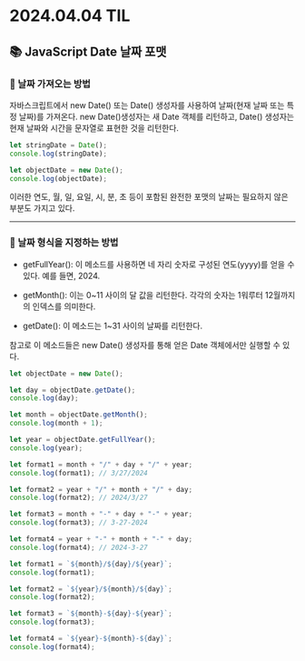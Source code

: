 # 2024.04.04 TIL

## 📚 JavaScript Date 날짜 포맷

### 🚨 날짜 가져오는 방법

자바스크립트에서 new Date() 또는 Date() 생성자를 사용하여 날짜(현재 날짜 또는 특정 날짜)를 가져온다. new Date()생성자는 새 Date 객체를 리턴하고, Date() 생성자는 현재 날짜와 시간을 문자열로 표현한 것을 리턴한다.

```js
let stringDate = Date();
console.log(stringDate);

let objectDate = new Date();
console.log(objectDate);
```

이러한 연도, 월, 일, 요일, 시, 분, 초 등이 포함된 완전한 포맷의 날짜는 필요하지 않은 부분도 가지고 있다.

---

### 🚨 날짜 형식을 지정하는 방법

- getFullYear(): 이 메소드를 사용하면 네 자리 숫자로 구성된 연도(yyyy)를 얻을 수 있다. 예를 들면, 2024.

- getMonth(): 이는 0~11 사이의 달 값을 리턴한다. 각각의 숫자는 1워루터 12월까지의 인덱스를 의미한다.

- getDate(): 이 메소드는 1~31 사이의 날짜를 리턴한다.

참고로 이 메소드들은 new Date() 생성자를 통해 얻은 Date 객체에서만 실행할 수 있다.

```js
let objectDate = new Date();

let day = objectDate.getDate();
console.log(day);

let month = objectDate.getMonth();
console.log(month + 1);

let year = objectDate.getFullYear();
console.log(year);
```

```js
let format1 = month + "/" + day + "/" + year;
console.log(format1); // 3/27/2024

let format2 = year + "/" + month + "/" + day;
console.log(format2); // 2024/3/27

let format3 = month + "-" + day + "-" + year;
console.log(format3); // 3-27-2024

let format4 = year + "-" + month + "-" + day;
console.log(format4); // 2024-3-27

let format1 = `${month}/${day}/${year}`;
console.log(format1);

let format2 = `${year}/${month}/${day}`;
console.log(format2);

let format3 = `${month}-${day}-${year}`;
console.log(format3);

let format4 = `${year}-${month}-${day}`;
console.log(format4);
```
